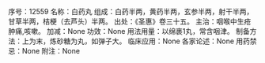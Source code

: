 序号：12559
名称：白药丸
组成：白药半两，黄药半两，玄参半两，射干半两，甘草半两，桔梗（去芦头）半两。
出处：《圣惠》卷三十五。
主治：咽喉中生疮肿痛,咳嗽。
加减：None
功效：None
用法用量：以绵裹1丸，常含咽津。
制备方法：上为末，炼砂糖为丸，如弹子大。
临床应用：None
各家论述：None
用药禁忌：None
附注：None
